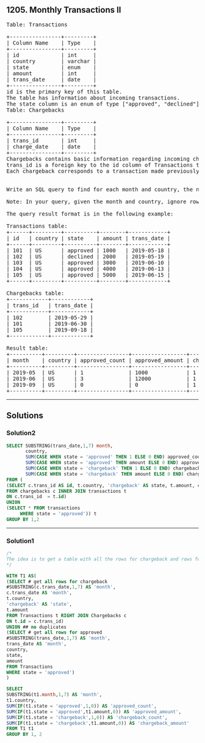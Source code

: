 ## 1205. Monthly Transactions II

<pre>
Table: Transactions

+----------------+---------+
| Column Name    | Type    |
+----------------+---------+
| id             | int     |
| country        | varchar |
| state          | enum    |
| amount         | int     |
| trans_date     | date    |
+----------------+---------+
id is the primary key of this table.
The table has information about incoming transactions.
The state column is an enum of type ["approved", "declined"].
Table: Chargebacks

+----------------+---------+
| Column Name    | Type    |
+----------------+---------+
| trans_id       | int     |
| charge_date    | date    |
+----------------+---------+
Chargebacks contains basic information regarding incoming chargebacks from some transactions placed in Transactions table.
trans_id is a foreign key to the id column of Transactions table.
Each chargeback corresponds to a transaction made previously even if they were not approved.
 

Write an SQL query to find for each month and country, the number of approved transactions and their total amount, the number of chargebacks and their total amount.

Note: In your query, given the month and country, ignore rows with all zeros.

The query result format is in the following example:

Transactions table:
+------+---------+----------+--------+------------+
| id   | country | state    | amount | trans_date |
+------+---------+----------+--------+------------+
| 101  | US      | approved | 1000   | 2019-05-18 |
| 102  | US      | declined | 2000   | 2019-05-19 |
| 103  | US      | approved | 3000   | 2019-06-10 |
| 104  | US      | approved | 4000   | 2019-06-13 |
| 105  | US      | approved | 5000   | 2019-06-15 |
+------+---------+----------+--------+------------+

Chargebacks table:
+------------+------------+
| trans_id   | trans_date |
+------------+------------+
| 102        | 2019-05-29 |
| 101        | 2019-06-30 |
| 105        | 2019-09-18 |
+------------+------------+

Result table:
+----------+---------+----------------+-----------------+-------------------+--------------------+
| month    | country | approved_count | approved_amount | chargeback_count  | chargeback_amount  |
+----------+---------+----------------+-----------------+-------------------+--------------------+
| 2019-05  | US      | 1              | 1000            | 1                 | 2000               |
| 2019-06  | US      | 3              | 12000           | 1                 | 1000               |
| 2019-09  | US      | 0              | 0               | 1                 | 5000               |
+----------+---------+----------------+-----------------+-------------------+--------------------+
</pre>

-------------------------------------------------------

## Solutions
### Solution2
```sql
SELECT SUBSTRING(trans_date,1,7) month,
       country,
       SUM(CASE WHEN state = 'approved' THEN 1 ELSE 0 END) approved_count,
       SUM(CASE WHEN state = 'approved' THEN amount ELSE 0 END) approved_amount,
       SUM(CASE WHEN state = 'chargeback' THEN 1 ELSE 0 END) chargeback_count,
       SUM(CASE WHEN state = 'chargeback' THEN amount ELSE 0 END) chargeback_amount
FROM (
(SELECT c.trans_id AS id, t.country, 'chargeback' AS state, t.amount, c.trans_date
FROM chargebacks c INNER JOIN transactions t
ON c.trans_id  = t.id)
UNION 
(SELECT * FROM transactions
     WHERE state = 'approved')) t
GROUP BY 1,2
```
-------------------------------------------------------
### Solution1
```sql
/*
The idea is to get a table with all the rows for chargeback and rows for approved 
*/

WITH T1 AS(
(SELECT # get all rows for chargeback   
#SUBSTRING(c.trans_date,1,7) AS 'month',
c.trans_date AS 'month',
t.country,
'chargeback' AS 'state',
t.amount
FROM Transactions t RIGHT JOIN Chargebacks c
ON t.id = c.trans_id)
UNION ## no duplicates
(SELECT # get all rows for approved
#SUBSTRING(trans_date,1,7) AS 'month',
trans_date AS 'month',
country,
state,
amount
FROM Transactions
WHERE state = 'approved')
)

SELECT 
SUBSTRING(t1.month,1,7) AS 'month',
t1.country,
SUM(IF(t1.state = 'approved',1,0)) AS 'approved_count',
SUM(IF(t1.state = 'approved',t1.amount,0)) AS 'approved_amount',
SUM(IF(t1.state = 'chargeback',1,0)) AS 'chargeback_count',
SUM(IF(t1.state = 'chargeback',t1.amount,0)) AS 'chargeback_amount'
FROM T1 t1
GROUP BY 1, 2
```
